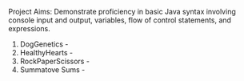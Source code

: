 Project Aims: Demonstrate proficiency in basic Java syntax involving console input and output, variables, flow of control statements, and expressions. 

1. DogGenetics - 
2. HealthyHearts - 
3. RockPaperScissors - 
4. Summatove Sums - 

